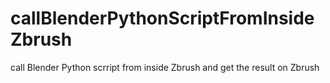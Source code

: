 # callBlenderPythonScriptFromInsideZbrush
call Blender Python scrript from inside Zbrush and get the result on Zbrush
